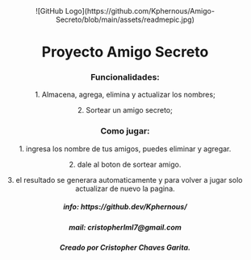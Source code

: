 <div align="center" src="readmepic.jpg" alt="Descripción de la imagen"> ![GitHub Logo](https://github.com/Kphernous/Amigo-Secreto/blob/main/assets/readmepic.jpg)

<h1> Proyecto Amigo Secreto
</h1>

<h3>Funcionalidades:</h3>

<p>1. Almacena, agrega, elimina y actualizar los nombres;

<p>2. Sortear un amigo secreto;</p>

<h3>Como jugar:</h3>

<p>1. ingresa los nombre de tus amigos, puedes eliminar y agregar.</p>

<p>2. dale al boton de sortear amigo.</p>

<p>3. el resultado se generara automaticamente y para volver a jugar solo actualizar de nuevo la pagina.</p>

<h5>info: https://github.dev/Kphernous/<h5>

<h5>mail: cristopherlml7@gmail.com<h5>

<h5>Creado por Cristopher Chaves Garita.</h5>
</div>
